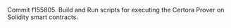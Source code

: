 Commit f155805.                    Build and Run scripts for executing the Certora Prover on Solidity smart contracts.